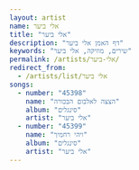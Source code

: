 ```yaml
---
layout: artist
name: אלי ביער
title: "אלי ביער"
description: "דף האמן אלי ביער"
keywords: "שירים, מוזיקה, אלי ביער"
permalink: /artists/אלי-ביער/
redirect_from:
  - /artists/list/אלי ביער
songs:
  - number: "45398"
    name: "הצצה לאלבום הבכורה"
    album: "סינגלים"
    artist: "אלי ביער"
  - number: "45399"
    name: "ויהי רחמיך"
    album: "סינגלים"
    artist: "אלי ביער"
---
```


